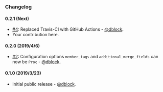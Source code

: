 ### Changelog

#### 0.2.1 (Next)

* [#4](https://github.com/slack-ruby/slack-ruby-bot-server-mailchimp/pull/4): Replaced Travis-CI with GitHub Actions - [@dblock](https://github.com/dblock).
* Your contribution here.

#### 0.2.0 (2019/4/6)

* [#2](https://github.com/slack-ruby/slack-ruby-bot-server-mailchimp/pull/2): Configuration options `member_tags` and `additional_merge_fields` can now be `Proc` - [@dblock](https://github.com/dblock).

#### 0.1.0 (2019/3/23)

* Initial public release - [@dblock](https://github.com/dblock).
